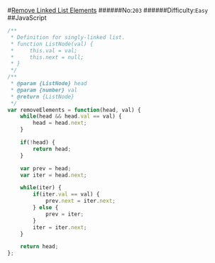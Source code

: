 #[Remove Linked List Elements](https://leetcode.com/problems/remove-linked-list-elements/)
######No:`203`
######Difficulty:`Easy`
##JavaScript

```javascript
/**
 * Definition for singly-linked list.
 * function ListNode(val) {
 *     this.val = val;
 *     this.next = null;
 * }
 */
/**
 * @param {ListNode} head
 * @param {number} val
 * @return {ListNode}
 */
var removeElements = function(head, val) {
    while(head && head.val == val) {
        head = head.next;
    }

    if(!head) {
        return head;
    }

    var prev = head;
    var iter = head.next;

    while(iter) {
        if(iter.val == val) {
            prev.next = iter.next;
        } else {
            prev = iter;
        }
        iter = iter.next;
    }

    return head;
};
```
